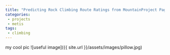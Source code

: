 ```yaml
---
title: "Predicting Rock Climbing Route Ratings from MountainProject Pages"
categories:
 - projects
 - metis
tags:
 - climbing
---
```



my cool pic
![useful image]({{ site.url }}/assets/images/pillow.jpg)
